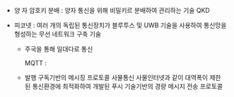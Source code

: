 - 양 자 암호키 분배 : 양자 통신을 위해 비밀키르 분배하여 관리하는 기술 QKD 


- 피코넷 :  여러 개의 독립된 통신장치가 블루투스 및 UWB 기술을 사용하여 통신망을 형성하는 무선 네트워크 구축 기술
  - 주국을 통해 일대다로 통신 

    MQTT : 
  -  발행 구독기반의 메시징 프로토콜 사물통신 사물인터넷과 같이 대역폭이 제한된 통신환경에 최적화하여 개발된 푸시 기술기반의 경량 메시지 전송 프로토콜 




